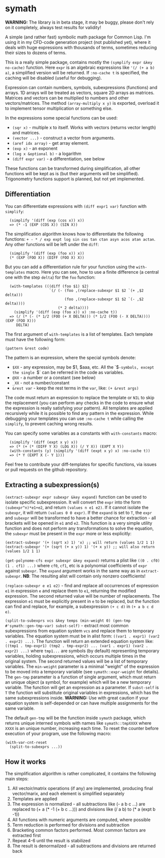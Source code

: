 # symath

**WARNING:** The library is in beta stage, it may be buggy, please don't rely on it completely, always test results for validity!


A simple (and rather fast) symbolic math package for Common Lisp. I'm using it in my CFD-code generation project (not published yet), where it deals with huge expressions with thousands of terms, sometimes reducing their sizes to dozens of terms.

This is a really simple package, contains mostly the `(symplify expr &key no-cache)` function. Here `expr` is an algebraic expressions like `'(/ (+ a b) a)`, a simplified version will be returned. If `:no-cache t` is specified, the caching will be disabled (useful for debugging).

Expression can contain numbers, symbols, subexpressions (functions) and arrays. 1D arrays will be treated as vectors, square 2D arrays as matrices. Matrices and vectors can be multiplied to numbers and other vectors/matrices. The method `(array-multiply x y)` is exported, overload it to implement tensor multiplication or something else.

In the expressions some special functions can be used:

- `(sqr x)` - multiple x to itself. Works with vectors (returns vector length) and matrices.
- `(vector ...)` - construct a vector from arguments.
- `(aref idx array)` - get array element.
- `(exp x)` - an exponent
- `(log x &optional b)` - a logarithm
- `(diff expr var)` - a differentiation, see below

These functions can be transformed during simplification, all other functions will be kept as is (but their arguments will be simplified). Trigonometry functions support is planned, but not yet implemented.

## Differentiation

You can differentiate expressions with `(diff expr1 var)` function with `simplify`:
```
  (simplify '(diff (exp (cos x)) x))
  => (* -1 (EXP (COS X)) (SIN X))
```

The simplification algorithm knows how to differentiate the following functions: `+ - * / exp expt log sin cos tan ctan asyn acos atan actan`. Any other functions will be left under the `diff`:
```
  (simplify '(diff (exp (foo x)) x))
  (* (EXP (FOO X)) (DIFF (FOO X) X))
```
But you can add a differentiation rule for your function using the `with-templates` macro. Here you can see, how to use a finite difference (a central one with the step `delta`) for the `foo` function:
```
  (with-templates (((diff (foo $1) $2)
                    `(/ (- (foo ,(replace-subexpr $1 $2 `(+ ,$2 delta)))
                           (foo ,(replace-subexpr $1 $2 `(- ,$2 delta))))
                        (* 2 delta))))
    (simplify '(diff (exp (foo x)) x) :no-cache t))
  => (/ (* (- (* 1/2 (FOO (+ X DELTA))) (* 1/2 (FOO (- X DELTA)))) (EXP (FOO X)))
     DELTA)
```
The first argument of `with-templates` is a list of templates. Each template must have the following form:
```
(pattern &rest code)
```
The pattern is an expression, where the special symbols denote:
- `$XX` - any expression, may be $1, $aaa, etc. All the `$`-symbols, except the single `$` can be referred in the code as variables.
- `@XX` - a number or a constant (see below)
- `_XX` - not a number/constant
- `&rest var` - keep the rest terms in the `var`, like: `(+ &rest args)`

The code must return an expression to replace the template or `NIL` to skip the replacement (you can perform any checks in the code to ensure what the expression is really satisfying your pattern). All templates are applied recursively while it is possible to find any pattern in the expression. While debugging your templates you can use `:no-cache t` while calling the `simplify`, to prevent caching wrong results.

You can specify some variables as a constants with `with-constants` macro:
```
  (simplify '(diff (expt x y) x))
  => (* (+ (* (DIFF Y X) (LOG X)) (/ Y X)) (EXPT X Y))
  (with-constants (y) (simplify '(diff (expt x y) x) :no-cache t))
  => (* Y (EXPT X (- Y 1)))
```

Feel free to contribute your diff-templates for specific functions, via issues or pull requests on the github repository.

## Extracting a subexpression(s)

`(extract-subexpr expr subexpr &key expand)` function can be used to isolate specific subexpression. It will convert the `expr` into the form `(subexpr^n)*e1+e2`, and return `(values n e1 e2)`. If it cannot isolate the `subexpr`, it will return `(values 0 0 expr)`. If the `expand` is set to `T`, the `expr` and `subexpr` will be transformed to have a better chance for extraction - all brackets will be opened in `e1` and `e2`.
This function is a very simple utility function and does not perform any transformations to solve the equation, the `subexpr` must be present in the `expr` more or less explicitly:

```
(extract-subexpr '(+ (sqrt x) 1) 'x) ;; will return (values 1/2 1 1)
(extract-subexpr '(+ (sqrt (+ x y)) 1) '(+ x y)) ;; will also return (values 1/2 1 1)
```

`(get-polynome-cfs expr subexpr &key expand)` returns a plist like `((0 . cf0) (1 . cf1) ...)` where `сf0`, `cf1`, etc is a polynomial coefficients of `expr` against `subexpr`. The `expand` argument works in the same way as in `extract-subexpr`. **NB**: The resulting alist will contain only nonzero coefficients!

`(replace-subexpr e e1 e2)` - find and replace all occurrences of expression `e1` in expression `e` and replace them to `e1`, returning the modified expression. The second returned value will be number of replacements. The expression `e1` must be explicitly present in `e` to be replaced, but the function can find and replace, for example, a subexpression `(+ c d)` in `(+ a b c d e)`.

`(split-to-subexprs vcs &key temps (min-weight 0) (gen-tmp #'symath::gen-tmp-var) subst-self)` - extract most common subexpressions from equation system `vcs` and replace them to temporary variables.
The equation system must be in alist form: `((var1 . expr1) (var2 . expr2) ...)`. The function will return an extended equation system like: `((tmp1 . tmp-expr1) (tmp2 . tmp-expr2) ... (var1 . expr1) (var2 . expr2) ...)` where `tmp1...` are symbols (by default) representing temporary variables, holding subexpressions, which occurs multiple times in the original system. The second returned values will be a list of temporary variables. The `min-weight` parameter is a minimal "weight" of the expression to be moved into a temporary variable (see `symath::expr-weight` for details). The `gen-tmp` parameter is a function of single argument, which must return an unique object (a symbol, for example) which will be a new temporary variable. The function will get an expression as a parameter. If `subst-self` is `T` the function will substitute original variables in expressions, which has the same subexpressions inside. **WARNING:** Use with great caution if your equation system is self-depended or can have multiple assignments for the same variable.

The default `gen-tmp` will be the function inside `symath` package, which returns unique interned symbols with names like `symath::tmpXXXX` where `XXXX` is an unique number, increasing each time. To reset the counter before execution of your program, use the following macro:
```
(with-var-cnt-reset
  (split-to-subexprs ...))
```

## How it works

The simplification algorithm is rather complicated, it contains the following main steps:

1. All vectoir/matrix operations (if any) are implemented, producing final vector/marix, and each element is simplified separately
2. Templates are applied
3. The expression is normalized - all subtractions like (- a b c ...) are replaced to (+ a (* -1 (+ b c ...))) and divisions like (/ a b) to (* a (expt b -1))
4. All functions with numeric arguments are computed, where possible
5. Term reduction is performed for divisions and subtraction
6. Bracketing common factors performed. Most common factors are extracted first
7. Repeat 4-6 until the result is stabilized
6. The result is denormailzed - all subtractions and divisions are returned back
